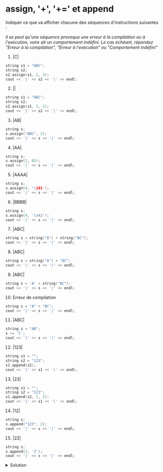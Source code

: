 # assign, '+', '+=' et append

Indiquer ce que va afficher chacune des séquences d'instructions suivantes : 

_Il se peut qu'une séquence provoque une erreur à la compilation ou à l'exécution, voire ait un comportement indéfini. Le cas échéant, répondez "Erreur à la compilation", "Erreur à l'exécution" ou "Comportement indéfini"_



1. |C|

~~~cpp
string s1 = "ABC";
string s2;
s2.assign(s1, 2, 3);
cout << '|' << s2 << '|' << endl;
~~~

2. ||

~~~cpp
string s1 = "ABC";
string s2;
s2.assign(s1, 3, 2);
cout << '|' << s2 << '|' << endl;
~~~

3.	|AB|
~~~cpp
string s;
s.assign("ABC", 2);
cout << '|' << s << '|' << endl;
~~~

4.	|AA|
~~~cpp
string s;
s.assign(2, 65);
cout << '|' << s << '|' << endl;
~~~

5.	|AAAA|
~~~cpp
string s;
s.assign(4, '\101');
cout << '|' << s << '|' << endl;
~~~

6.	|BBBB|
~~~cpp
string s;
s.assign(4, '\x42');
cout << '|' << s << '|' << endl;
~~~

7.	|ABC|
~~~cpp
string s = string("A") + string("BC");
cout << '|' << s << '|' << endl;
~~~

8.	|ABC|
~~~cpp
string s = string("A") + "BC";
cout << '|' << s << '|' << endl;
~~~

9.	|ABC|
~~~cpp
string s = 'A' + string("BC");
cout << '|' << s << '|' << endl;
~~~

10.	Erreur de compilation
~~~cpp
string s = "A" + "BC";
cout << '|' << s << '|' << endl;
~~~

11.	|ABC|
~~~cpp
string s = "AB";
s += 'C';
cout << '|' << s << '|' << endl;
~~~

12.	|123|
~~~cpp
string s1 = "";
string s2 = "123";
s1.append(s2);
cout << '|' << s1 << '|' << endl;
~~~

13.	|23|
~~~cpp
string s1 = "";
string s2 = "123";
s1.append(s2, 1, 3);
cout << '|' << s1 << '|' << endl;
~~~

14.	|12|
~~~cpp
string s;
s.append("123", 2);
cout << '|' << s << '|' << endl;
~~~

15.	|22|
~~~cpp
string s;
s.append(2, '2');
cout << '|' << s << '|' << endl;
~~~


<details>
<summary>Solution</summary>

1.	|C|
2.	||
3.	|AB|
4.	|AA|
5.	|AAAA|
6.	|BBBB|
7.	|ABC|
8.	|ABC|
9.	|ABC|
10.	Erreur à la compilation
11.	|ABC|
12.	|123|
13.	|23|
14.	|12|
15.	|22|


</details>
